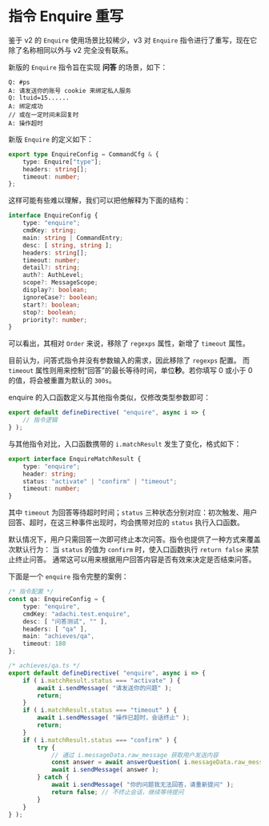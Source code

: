 # 指令 Enquire 重写

鉴于 v2 的 `Enquire` 使用场景比较稀少，v3 对 `Enquire` 指令进行了重写，现在它除了名称相同以外与 v2 完全没有联系。

新版的 `Enquire` 指令旨在实现 **问答** 的场景，如下：

```text
Q: #ps
A: 请发送你的账号 cookie 来绑定私人服务
Q: ltuid=15......
A: 绑定成功
// 或在一定时间未回复时
A: 操作超时
```

新版 `Enquire` 的定义如下：

```ts
export type EnquireConfig = CommandCfg & {
    type: Enquire["type"];
    headers: string[];
    timeout: number;
};
```

这样可能有些难以理解，我们可以把他解释为下面的结构：

```ts
interface EnquireConfig {
    type: "enquire";
    cmdKey: string;
    main: string | CommandEntry;
    desc: [ string, string ];
    headers: string[];
    timeout: number;
    detail?: string;
    auth?: AuthLevel;
    scope?: MessageScope;
    display?: boolean;
    ignoreCase?: boolean;
    start?: boolean;
    stop?: boolean;
    priority?: number;
}
```

可以看出，其相对 `Order` 来说，移除了 `regexps` 属性，新增了 `timeout` 属性。

目前认为，问答式指令并没有参数输入的需求，因此移除了 `regexps` 配置。
而 `timeout` 属性则用来控制“回答”的最长等待时间，单位**秒**。若你填写 0 或小于 0 的值，将会被重置为默认的 `300s`。

enquire 的入口函数定义与其他指令类似，仅修改类型参数即可：

```ts
export default defineDirective( "enquire", async i => {
    // 指令逻辑
} );
```

与其他指令对比，入口函数携带的 `i.matchResult` 发生了变化，格式如下：

```ts
export interface EnquireMatchResult {
    type: "enquire";
    header: string;
    status: "activate" | "confirm" | "timeout";
    timeout: number;
}
```

其中 `timeout` 为回答等待超时时间；`status` 三种状态分别对应：初次触发、用户回答、超时，在这三种事件出现时，均会携带对应的 `status` 执行入口函数。

默认情况下，用户只需回答一次即可终止本次问答。指令也提供了一种方式来覆盖次默认行为： 当 `status` 的值为 `confirm` 时，使入口函数执行 `return false` 来禁止终止问答。
通常这可以用来根据用户回答内容是否有效来决定是否结束问答。

下面是一个 `enquire` 指令完整的案例：

```ts
/* 指令配置 */
const qa: EnquireConfig = {
    type: "enquire",
    cmdKey: "adachi.test.enquire",
    desc: [ "问答测试", "" ],
    headers: [ "qa" ],
    main: "achieves/qa",
    timeout: 180
};

/* achieves/qa.ts */
export default defineDirective( "enquire", async i => {
    if ( i.matchResult.status === "activate" ) {
        await i.sendMessage( "请发送你的问题" );
        return;
    }
    if ( i.matchResult.status === "timeout" ) {
        await i.sendMessage( "操作已超时，会话终止" );
        return;
    }
    if ( i.matchResult.status === "confirm" ) {
        try {
            // 通过 i.messageData.raw_message 获取用户发送内容
            const answer = await answerQuestion( i.messageData.raw_message );
            await i.sendMessage( answer );
        } catch {
            await i.sendMessage( "你的问题我无法回答，请重新提问" );
            return false; // 不终止会话，继续等待提问
        }
    }
} );
```
